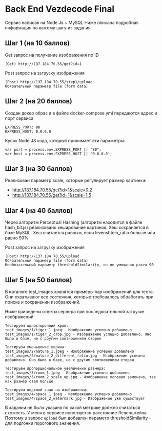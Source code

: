 # Back End Vezdecode Final

Сервис написан на Node Js + MySQL
Ниже описана подробная информация по кажому шагу из задания.

## Шаг 1 (на 10 баллов)

Get запрос на получение изображения по ID
```
(Get) http://137.184.70.55/get?id=1
```

Post запрос на загрузку изображения
```
(Post) http://137.184.70.55/step1/upload
Обязательный параметр file (form data)
```

## Шаг 2 (на 20 баллов)

Создан докер образ и в файле docker-compose.yml передаются адрес и порт сервиса
```
EXPRESS_PORT: 80
EXPRESS_HOST: 0.0.0.0
```

Кусок Node JS кода, который принимает эти параметры:
```
var port = process.env.EXPRESS_PORT || "80";
var host = process.env.EXPRESS_HOST || '0.0.0.0';
```
	
## Шаг 3 (на 30 баллов)

Реализован параметр scale, которые регулирует размер картинки:
* http://137.184.70.55/get?id=1&scale=0.2
* http://137.184.70.55/get?id=1&scale=1.5
	
## Шаг 4 (на 40 баллов)

Через алгоритм Perceptual Hashing (алгоритм находится в файле hash_bit.js) реализовано хеширование картинок. Хеш сохраняется в базе MySQL. Хеш считается равным, если levenshtein_ratio больше или равно 90%

Post запрос на загрузку изображения
```
(Post) http://137.184.70.55/upload
Обязательный параметр file (form data)
Необязательный параметр thresholdSimilarity, он по умочанию равен 90
```

## Шаг 5 (на 50 баллов)

В каталоге test_images хранятся примеры пар изображений для теста. Они охватывают все состояния, которые требовалось обработать при поиске и сохранении изображений.

Ниже приведены ответы сервера при последовательной загрузке изображений.
```
Тестируем односторонний кроп:
test_images/1/tiger_1.jpeg - Изображение успешно добавлено
test_images/1/tiger_2_crop.jpg - Изображение успешно добавлено. Оно было в базе, но с другим соотношением сторон

Тестируем уменьшение ширины:
test_images/2/nature_1.jpeg - Изображение успешно добавлено
test_images/2/nature_2_different_ratio.jpg - Изображение успешно добавлено. Оно было в базе, но с другим соотношением сторон

Тестируем пропорциональное увеличение размера:
test_images/3/room_1.jpeg - Изображение успешно добавлено
test_images/3/room_2_scale_up.jpg - Изображение успешно заменено, так как размер стал больше

Тестируем водяной знак на изображении:
test_images/4/space_1.jpeg - Изображение успешно добавлено
test_images/4/space_2_watermark.jpg - Изображение уже существует
```

В задании не было указано по какой метрике должно считаться схожесть. У меня в сервисе исползуется расстояние Левенштейна. Поэтому в запрос ```upload``` был добавлен параметр thresholdSimilarity - для подгонки порогового значения.

